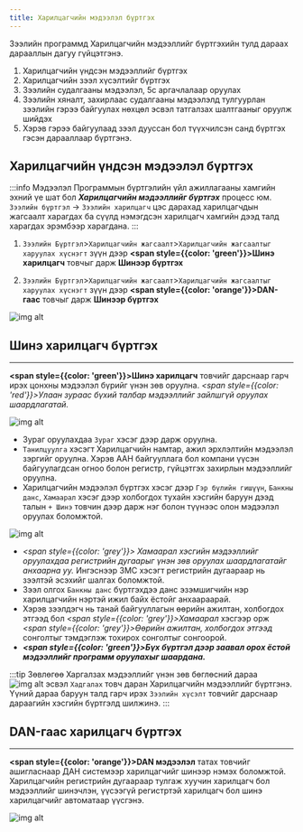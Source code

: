```yaml
---
title: Харилцагчийн мэдээлэл бүртгэх
---
```


Зээлийн программд Харилцагчийн мэдээллийг бүртгэхийн тулд дараах дарааллын дагуу гүйцэтгэнэ.
>
1.	Харилцагчийн үндсэн мэдээллийг бүртгэх
2.	Харилцагчийн зээл хүсэлтийг бүртгэх
3.	Зээлийн судалгааны мэдээлэл, 5с аргачлалаар оруулах
4.	Зээлийн хяналт, захирлаас судалгааны мэдээлэлд тулгуурлан зээлийн гэрээ байгуулах нөхцөл эсвэл татгалзах  шалтгааныг оруулж шийдэх
5.	Хэрэв гэрээ байгуулаад зээл дууссан бол түүхчилсэн санд бүртгэх гэсэн дарааллаар бүртгэнэ.  


## Харилцагчийн үндсэн мэдээлэл бүртгэх 
:::info Мэдээлэл 
Программын бүртгэлийн үйл ажиллагааны хамгийн эхний үе шат бол _**Харилцагчийн мэдээллийг бүртгэх**_ процесс юм.  `Зээлийн бүртгэл` -> `Зээлийн харилцагч` цэс дарахад харилцагчдын жагсаалт харагдах ба сүүлд нэмэгдсэн харилцагч хамгийн дээд талд харагдах эрэмбээр харагдана.
:::

1.	`Зээлийн Бүртгэл`>`Харилцагчийн жагсаалт`>`Харилцагчийн жагсаалтыг харуулах хүснэгт` зүүн дээр **<span style={{color: 'green'}}>Шинэ харилцагч</span>** товчыг дарж **Шинээр бүртгэх**

2.	`Зээлийн Бүртгэл`>` Харилцагчийн жагсаалт `>`Харилцагчийн жагсаалтыг харуулах хүснэгт` зүүн дээр **<span style={{color: 'orange'}}>DAN- гаас</span>** товчыг дарж **Шинээр бүртгэх**

![img alt](/img/image-7.png)

## Шинэ харилцагч бүртгэх
___
 
**<span style={{color: 'green'}}>Шинэ харилцагч</span>** товчийг дарснаар гарч ирэх цонхны мэдээлэл бүрийг үнэн зөв оруулна. 
_<span style={{color: 'red'}}>Улаан зураас бүхий талбар мэдээллийг зайлшгүй оруулах шаардлагатай. </span>_


![img alt](/img/image-8.png)

- Зураг оруулахдаа `Зураг` хэсэг дээр дарж  оруулна.
- `Танилцуулга` хэсэгт Харилцагчийн намтар, ажил эрхлэлтийн мэдээлэл зэргийг оруулна. Хэрэв ААН байгууллага бол компани үүсэн байгуулагдсан огноо болон регистр, гүйцэтгэх захирлын мэдээллийг оруулна. 
- Харилцагчийн мэдээлэл бүртгэх хэсэг дээр `Гэр бүлийн гишүүн`, `Банкны данс`, `Хамаарал` хэсэг дээр холбогдох тухайн хэсгийн баруун дээд талын `+ Шинэ` товчин дээр дарж нэг болон түүнээс олон мэдээлэл оруулах боломжтой. 

![img alt](/img/image-11.png)

- _<span style={{color: 'grey'}}> Хамаарал хэсгийн мэдээллийг оруулахдаа регистрийн дугаарыг үнэн зөв оруулах шаардлагатайг анхаарна уу.</span>_  Ингэснээр ЗМС хэсэгт  регистрийн дугаараар нь зээлтэй эсэхийг шалгах боломжтой. 
- Зээл олгох `Банкны данс` бүртгэхдээ данс эзэмшигчийн нэр харилцагчийн нэртэй ижил байх ёстойг анхаараарай. 
- Хэрэв зээлдэгч нь танай байгууллагын өөрийн ажилтан, холбогдох этгээд бол _<span style={{color: 'grey'}}>Хамаарал</span>_ хэсгээр орж _<span style={{color: 'grey'}}>Өөрийн ажилтан, холбогдох этгээд</span>_ сонголтыг тэмдэглэж тохирох сонголтыг сонгоорой.
- _**<span style={{color: 'green'}}>Бүх бүртгэл дээр заавал орох ёстой мэдээллийг программ оруулахыг шаардана.</span>**_



:::tip Зөвлөгөө
 Харгалзах мэдээллийг үнэн зөв бөглөсний дараа ![img alt](/img/save.svg) эсвэл `Хадгалах` товч даран Харилцагчийн мэдээллийг бүртгэнэ. Үүний дараа баруун талд гарч ирэх `Зээлийн хүсэлт` товчийг дарснаар дараагийн хэсгийн бүртгэлд шилжинэ.
:::
 

## DAN-гаас харилцагч бүртгэх
___

**<span style={{color: 'orange'}}>DAN мэдээлэл</span>** татах товчийг ашигласнаар ДАН системээр харилцагчийг шинээр нэмэх боломжтой. Харилцагчийн регистрийн дугаараар тулгаж хуучин харилцагч бол мэдээллийг шинэчлэн,  үүсээгүй регистртэй харилцагч бол шинэ харилцагчийг автоматаар үүсгэнэ.  

![img alt](/img/dan.png)


 
 

